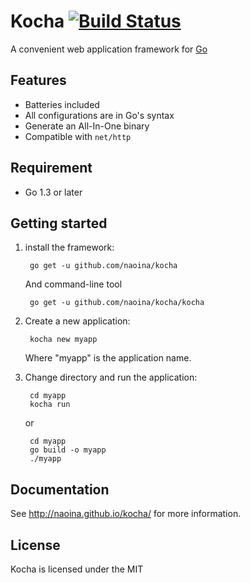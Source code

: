 # Kocha  [![Build Status](https://travis-ci.org/naoina/kocha.png?branch=master)](https://travis-ci.org/naoina/kocha)

A convenient web application framework for [Go](http://golang.org/)

## Features

* Batteries included
* All configurations are in Go's syntax
* Generate an All-In-One binary
* Compatible with `net/http`

## Requirement <a id="Requirement"></a>

* Go 1.3 or later

## Getting started

1. install the framework:

        go get -u github.com/naoina/kocha

    And command-line tool

        go get -u github.com/naoina/kocha/kocha

2. Create a new application:

        kocha new myapp

    Where "myapp" is the application name.

3. Change directory and run the application:

        cd myapp
        kocha run

    or

        cd myapp
        go build -o myapp
        ./myapp

## Documentation

See http://naoina.github.io/kocha/ for more information.

## License

Kocha is licensed under the MIT
